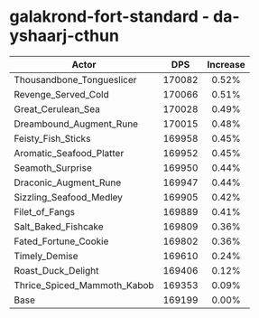 # galakrond-fort-standard - da-yshaarj-cthun
| Actor | DPS | Increase |
|---|:---:|:---:|
|Thousandbone_Tongueslicer|170082|0.52%|
|Revenge_Served_Cold|170066|0.51%|
|Great_Cerulean_Sea|170028|0.49%|
|Dreambound_Augment_Rune|170015|0.48%|
|Feisty_Fish_Sticks|169958|0.45%|
|Aromatic_Seafood_Platter|169952|0.45%|
|Seamoth_Surprise|169950|0.44%|
|Draconic_Augment_Rune|169947|0.44%|
|Sizzling_Seafood_Medley|169905|0.42%|
|Filet_of_Fangs|169889|0.41%|
|Salt_Baked_Fishcake|169809|0.36%|
|Fated_Fortune_Cookie|169802|0.36%|
|Timely_Demise|169610|0.24%|
|Roast_Duck_Delight|169406|0.12%|
|Thrice_Spiced_Mammoth_Kabob|169353|0.09%|
|Base|169199|0.00%|
